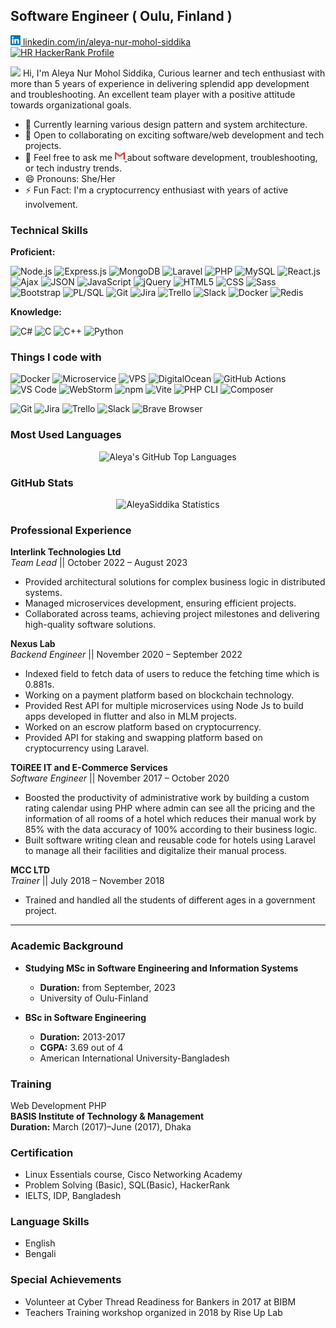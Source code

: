 ## Software Engineer ( Oulu, Finland )

<a href="https://www.linkedin.com/in/aleya-nur-mohol-siddika">
  <img  alt="Ahsan's LinkedIN" width="16px" src="https://raw.githubusercontent.com/ahsaan-habib/ahsaan-habib/b27a16ea650fb3c86b48139bda66f2852c8da70b/assets/linkedin.svg" />
  linkedin.com/in/aleya-nur-mohol-siddika
</a>
<br />

<a href="https://www.hackerrank.com/aleyasiddika01">
  <img  alt="HR" width="16px" src="https://upload.wikimedia.org/wikipedia/commons/thumb/4/40/HackerRank_Icon-1000px.png/220px-HackerRank_Icon-1000px.png" />
  HackerRank Profile
</a>
<br />

<img src="https://media.giphy.com/media/hvRJCLFzcasrR4ia7z/giphy.gif" width="25" > Hi, I'm Aleya Nur Mohol Siddika, 
Curious learner and tech enthusiast with more than 5 years of experience in delivering splendid app development and troubleshooting. An excellent team player with a positive attitude towards organizational goals.

- 🌱 Currently learning various design pattern and system architecture.
- 👯 Open to collaborating on exciting software/web development and tech projects.
- 💬 Feel free to ask me <a href="mailto:aleyasiddika01@gmail.com ">
  <img alt="gmail" width="16px" src="https://raw.githubusercontent.com/ahsaan-habib/ahsaan-habib/main/assets/Gmail_Icon.png" />
  </a> about software development, troubleshooting, or tech industry trends.
- 😄 Pronouns: She/Her
- ⚡ Fun Fact: I'm a cryptocurrency enthusiast with years of active involvement.

### Technical Skills

**Proficient:**

![Node.js](https://img.shields.io/badge/-Node.js-43853d?style=flat-square&logo=Node.js&logoColor=white)
![Express.js](https://img.shields.io/badge/-Express.js-000000?style=flat-square&logo=express&logoColor=white)
![MongoDB](https://img.shields.io/badge/-MongoDB-47A248?style=flat-square&logo=mongodb&logoColor=white)
![Laravel](https://img.shields.io/badge/-Laravel-FF2D20?style=flat-square&logo=laravel&logoColor=white)
![PHP](https://img.shields.io/badge/-PHP-777BB4?style=flat-square&logo=php&logoColor=white)
![MySQL](https://img.shields.io/badge/-MySQL-4479A1?style=flat-square&logo=mysql&logoColor=white)
![React.js](https://img.shields.io/badge/-React.js-45b8d8?style=flat-square&logo=react&logoColor=white)
![Ajax](https://img.shields.io/badge/-Ajax-0095D6?style=flat-square&logo=ajax&logoColor=white)
![JSON](https://img.shields.io/badge/-JSON-000000?style=flat-square&logo=json&logoColor=white)
![JavaScript](https://img.shields.io/badge/-JavaScript-F7DF1E?style=flat-square&logo=javascript&logoColor=black)
![jQuery](https://img.shields.io/badge/-jQuery-0769AD?style=flat-square&logo=jquery&logoColor=white)
![HTML5](https://img.shields.io/badge/-HTML5-E34F26?style=flat-square&logo=html5&logoColor=white)
![CSS](https://img.shields.io/badge/CSS-239120?style=for-the-badge&logo=css3&logoColor=white)
![Sass](https://img.shields.io/badge/-Sass-CC6699?style=flat-square&logo=sass&logoColor=white)
![Bootstrap](https://img.shields.io/badge/Bootstrap-563D7C?style=for-the-badge&logo=bootstrap&logoColor=white)
![PL/SQL](https://img.shields.io/badge/PL/SQL-FF5722?style=for-the-badge&logo=oracle&logoColor=white)
![Git](https://img.shields.io/badge/-Git-F05032?style=flat-square&logo=git&logoColor=white)
![Jira](https://img.shields.io/badge/-Jira-0052CC?style=flat-square&logo=jira&logoColor=white)
![Trello](https://img.shields.io/badge/-Trello-0079BF?style=flat-square&logo=trello&logoColor=white)
![Slack](https://img.shields.io/badge/-Slack-4A154B?style=flat-square&logo=slack&logoColor=white)
![Docker](https://img.shields.io/badge/-Docker-46a2f1?style=flat-square&logo=docker&logoColor=white)
![Redis](https://img.shields.io/badge/-Redis-DC382D?style=flat-square&logo=redis&logoColor=white)

**Knowledge:**

![C#](https://img.shields.io/badge/C%23-239120?style=for-the-badge&logo=c-sharp&logoColor=white)
![C](https://img.shields.io/badge/C-00599C?style=for-the-badge&logo=c&logoColor=white)
![C++](https://img.shields.io/badge/C++-00599C?style=for-the-badge&logo=c%2B%2B&logoColor=white)
![Python](https://img.shields.io/badge/Python-3776AB?style=for-the-badge&logo=python&logoColor=white)

### Things I code with

![Docker](https://img.shields.io/badge/-Docker-46a2f1?style=flat-square&logo=docker&logoColor=white)
![Microservice](https://img.shields.io/badge/Microservice-4A90E2?style=flat-square&logo=microgenetics&logoColor=white)
![VPS](https://img.shields.io/badge/VPS-007ACC?style=flat-square&logo=virtualbox&logoColor=white)
![DigitalOcean](https://img.shields.io/badge/DigitalOcean-0080FF?style=flat-square&logo=digitalocean&logoColor=white)
![GitHub Actions](https://img.shields.io/badge/-GitHub_Actions-2088FF?style=flat-square&logo=github-actions&logoColor=white)
![VS Code](https://img.shields.io/badge/VSCode-1f425f.svg)
![WebStorm](https://img.shields.io/badge/WebStorm-1f425f.svg)
![npm](https://img.shields.io/badge/-npm-CB3837?style=flat-square&logo=npm&logoColor=white)
![Vite](https://img.shields.io/badge/Vite-646CFF?style=flat-square&logo=vite&logoColor=white)
![PHP CLI](https://img.shields.io/badge/PHP_CLI-777BB4?style=flat-square&logo=php&logoColor=white)
![Composer](https://img.shields.io/badge/Composer-885630?style=flat-square&logo=composer&logoColor=white)

![Git](https://img.shields.io/badge/-Git-F05032?style=flat-square&logo=git&logoColor=white)
![Jira](https://img.shields.io/badge/-Jira-0052CC?style=flat-square&logo=jira&logoColor=white)
![Trello](https://img.shields.io/badge/-Trello-0079BF?style=flat-square&logo=trello&logoColor=white)
![Slack](https://img.shields.io/badge/-Slack-4A154B?style=flat-square&logo=slack&logoColor=white)
![Brave Browser](https://img.shields.io/badge/-Brave_Browser-FB542B?style=flat-square&logo=brave&logoColor=white)

### Most Used Languages

<p align="center"> <img alt="Aleya's GitHub Top Languages" src="https://github-readme-stats.vercel.app/api/top-langs/?username=AleyaSiddika&show_icons=true&theme=gotham" alt="AleyaSiddika languages" />
 </p>

### GitHub Stats

  <p align="center"> <img src="https://github-readme-stats.vercel.app/api?username=AleyaSiddika&show_icons=true&theme=gotham" alt="AleyaSiddika Statistics" /></p>

### Professional Experience

**Interlink Technologies Ltd**  
_Team Lead_ || October 2022 – August 2023

- Provided architectural solutions for complex business logic in distributed systems.
- Managed microservices development, ensuring efficient projects.
- Collaborated across teams, achieving project milestones and delivering high-quality software solutions.

**Nexus Lab**  
_Backend Engineer_ || November 2020 – September 2022

- Indexed field to fetch data of users to reduce the fetching time which is 0.881s.
- Working on a payment platform based on blockchain technology.
- Provided Rest API for multiple microservices using Node Js to build apps developed in flutter and also in MLM projects.
- Worked on an escrow platform based on cryptocurrency.
- Provided API for staking and swapping platform based on cryptocurrency using Laravel.

**TOiREE IT and E-Commerce Services**  
_Software Engineer_ || November 2017 – October 2020

- Boosted the productivity of administrative work by building a custom rating calendar using PHP where admin can see all the pricing and the information of all rooms of a hotel which reduces their manual work by 85% with the data accuracy of 100% according to their business logic.
- Built software writing clean and reusable code for hotels using Laravel to manage all their facilities and digitalize their manual process.

**MCC LTD**  
_Trainer_ || July 2018 – November 2018

- Trained and handled all the students of different ages in a government project.

---

### Academic Background

- **Studying MSc in Software Engineering and Information Systems**

  - **Duration:** from September, 2023
  - University of Oulu-Finland

- **BSc in Software Engineering**
  - **Duration:** 2013-2017
  - **CGPA:** 3.69 out of 4
  - American International University-Bangladesh

### Training

Web Development PHP  
**BASIS Institute of Technology & Management**  
**Duration:** March (2017)–June (2017), Dhaka

### Certification

- Linux Essentials course, Cisco Networking Academy
- Problem Solving (Basic), SQL(Basic), HackerRank
- IELTS, IDP, Bangladesh

### Language Skills

- English
- Bengali

### Special Achievements

- Volunteer at Cyber Thread Readiness for Bankers in 2017 at BIBM
- Teachers Training workshop organized in 2018 by Rise Up Lab
